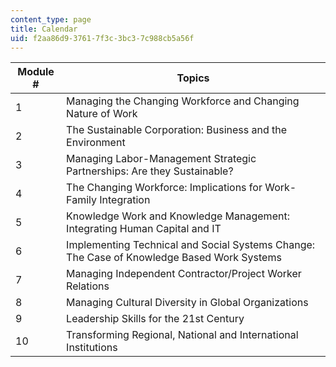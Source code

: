 ```yaml
---
content_type: page
title: Calendar
uid: f2aa86d9-3761-7f3c-3bc3-7c988cb5a56f
---
```


| Module # | Topics |
| --- | --- |
| 1 | Managing the Changing Workforce and Changing Nature of Work |
| 2 | The Sustainable Corporation: Business and the Environment |
| 3 | Managing Labor-Management Strategic Partnerships: Are they Sustainable? |
| 4 | The Changing Workforce: Implications for Work-Family Integration |
| 5 | Knowledge Work and Knowledge Management: Integrating Human Capital and IT |
| 6 | Implementing Technical and Social Systems Change: The Case of Knowledge Based Work Systems |
| 7 | Managing Independent Contractor/Project Worker Relations |
| 8 | Managing Cultural Diversity in Global Organizations |
| 9 | Leadership Skills for the 21st Century |
| 10 | Transforming Regional, National and International Institutions